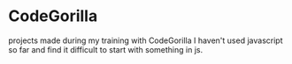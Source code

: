 # CodeGorilla
projects made during my training with CodeGorilla
I haven't used javascript so far and find it difficult to start with something in js.
